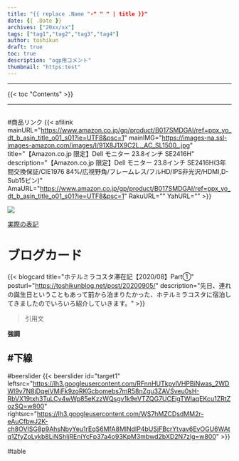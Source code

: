 ```yaml
---
title: "{{ replace .Name "-" " " | title }}"
date: {{ .Date }}
archives: ["20xx/xx"]
tags: ["tag1","tag2","tag3","tag4"]
author: toshikun
draft: true
toc: true
description: "ogp用コメント"
thumbnail: "https:test"
---
```



<hr>
{{< toc "Contents" >}}
<hr>

##
###
####

#商品リンク
{{< afilink mainURL="https://www.amazon.co.jp/gp/product/B017SMDGAI/ref=ppx_yo_dt_b_asin_title_o01_s01?ie=UTF8&psc=1" mainIMG="https://images-na.ssl-images-amazon.com/images/I/91X8J1X9C2L._AC_SL1500_.jpg" title="【Amazon.co.jp 限定】Dell モニター 23.8インチ SE2416H" description="【Amazon.co.jp 限定】Dell モニター 23.8インチ SE2416H(3年間交換保証/CIE1976 84%/広視野角/フレームレス/フルHD/IPS非光沢/HDMI,D-Sub15ピン)" AmaURL="https://www.amazon.co.jp/gp/product/B017SMDGAI/ref=ppx_yo_dt_b_asin_title_o01_s01?ie=UTF8&psc=1" RakuURL="" YahURL="" >}}

<img src="https://lh3.googleusercontent.com/RFnnHUTkpylVHPBiNwas_2WDWl9v7N8jDqeiVMjFk9zoRKGcbomebs7mR58nZgu3ZAVSveu0sH-RbVX19txh3TuLCv4wWp85eKzzWQsgv1k9eVTZQG7UCEigTWIaqEKcu1ZRtZozSQ=w800" >

[実際の表記](リンク先)


# ブログカード
{{< blogcard title="ホテルミラコスタ滞在記【2020/08】Part①" posturl="https://toshikunblog.net/post/20200905/" description="先日、連れの誕生日ということもあって前から泊まりたかった、ホテルミラコスタに宿泊してきましたのでいろいろ紹介していきます。" >}}

>引用文

**強調**

#下線
---

#beerslider
{{< beerslider id="target1" leftsrc="https://lh3.googleusercontent.com/RFnnHUTkpylVHPBiNwas_2WDWl9v7N8jDqeiVMjFk9zoRKGcbomebs7mR58nZgu3ZAVSveu0sH-RbVX19txh3TuLCv4wWp85eKzzWQsgv1k9eVTZQG7UCEigTWIaqEKcu1ZRtZozSQ=w800" rightsrc="https://lh3.googleusercontent.com/WS7hMZCDsdMM2r-eAuCfbwJ2K-ch8OVISG8p9AhsNbyYeu1rEqS6MfA8MlNdIP4bUSjFBcrYtvav6EvOGU6WAtq1ZfyZoLykb8LiNShljREniYcFp37a4o93KpM3mbwd2bXD2N7zlg=w800" >}}



#table　